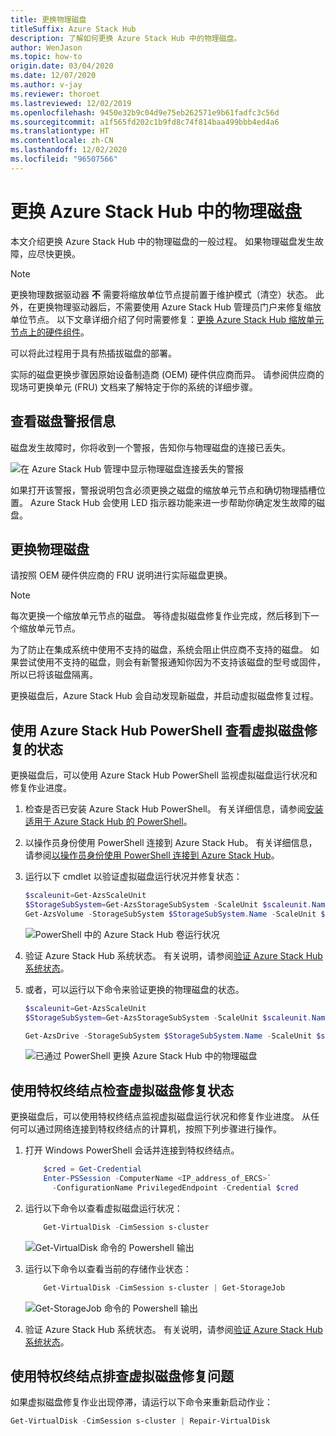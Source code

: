 ```yaml
---
title: 更换物理磁盘
titleSuffix: Azure Stack Hub
description: 了解如何更换 Azure Stack Hub 中的物理磁盘。
author: WenJason
ms.topic: how-to
origin.date: 03/04/2020
ms.date: 12/07/2020
ms.author: v-jay
ms.reviewer: thoroet
ms.lastreviewed: 12/02/2019
ms.openlocfilehash: 9450e32b9c04d9e75eb262571e9b61fadfc3c56d
ms.sourcegitcommit: a1f565fd202c1b9fd8c74f814baa499bbb4ed4a6
ms.translationtype: HT
ms.contentlocale: zh-CN
ms.lasthandoff: 12/02/2020
ms.locfileid: "96507566"
---
```

# <a name="replace-a-physical-disk-in-azure-stack-hub"></a>更换 Azure Stack Hub 中的物理磁盘

本文介绍更换 Azure Stack Hub 中的物理磁盘的一般过程。 如果物理磁盘发生故障，应尽快更换。

> [!Note]  
> 更换物理数据驱动器 **不** 需要将缩放单位节点提前置于维护模式（清空）状态。 此外，在更换物理驱动器后，不需要使用 Azure Stack Hub 管理员门户来修复缩放单位节点。 以下文章详细介绍了何时需要修复：[更换 Azure Stack Hub 缩放单元节点上的硬件组件](azure-stack-replace-component.md)。

可以将此过程用于具有热插拔磁盘的部署。

实际的磁盘更换步骤因原始设备制造商 (OEM) 硬件供应商而异。 请参阅供应商的现场可更换单元 (FRU) 文档来了解特定于你的系统的详细步骤。

## <a name="review-disk-alert-information"></a>查看磁盘警报信息
磁盘发生故障时，你将收到一个警报，告知你与物理磁盘的连接已丢失。

![在 Azure Stack Hub 管理中显示物理磁盘连接丢失的警报](media/azure-stack-replace-disk/DiskAlert.png)

如果打开该警报，警报说明包含必须更换之磁盘的缩放单元节点和确切物理插槽位置。 Azure Stack Hub 会使用 LED 指示器功能来进一步帮助你确定发生故障的磁盘。

## <a name="replace-the-physical-disk"></a>更换物理磁盘

请按照 OEM 硬件供应商的 FRU 说明进行实际磁盘更换。

> [!note]
> 每次更换一个缩放单元节点的磁盘。 等待虚拟磁盘修复作业完成，然后移到下一个缩放单元节点。

为了防止在集成系统中使用不支持的磁盘，系统会阻止供应商不支持的磁盘。 如果尝试使用不支持的磁盘，则会有新警报通知你因为不支持该磁盘的型号或固件，所以已将该磁盘隔离。

更换磁盘后，Azure Stack Hub 会自动发现新磁盘，并启动虚拟磁盘修复过程。

## <a name="check-the-status-of-virtual-disk-repair-using-azure-stack-hub-powershell"></a>使用 Azure Stack Hub PowerShell 查看虚拟磁盘修复的状态

更换磁盘后，可以使用 Azure Stack Hub PowerShell 监视虚拟磁盘运行状况和修复作业进度。

1. 检查是否已安装 Azure Stack Hub PowerShell。 有关详细信息，请参阅[安装适用于 Azure Stack Hub 的 PowerShell](powershell-install-az-module.md)。
2. 以操作员身份使用 PowerShell 连接到 Azure Stack Hub。 有关详细信息，请参阅[以操作员身份使用 PowerShell 连接到 Azure Stack Hub](azure-stack-powershell-configure-admin.md)。
3. 运行以下 cmdlet 以验证虚拟磁盘运行状况并修复状态：

    ```powershell  
    $scaleunit=Get-AzsScaleUnit
    $StorageSubSystem=Get-AzsStorageSubSystem -ScaleUnit $scaleunit.Name
    Get-AzsVolume -StorageSubSystem $StorageSubSystem.Name -ScaleUnit $scaleunit.name | Select-Object VolumeLabel, OperationalStatus, RepairStatus
    ```

    ![PowerShell 中的 Azure Stack Hub 卷运行状况](media/azure-stack-replace-disk/get-azure-stack-volumes-health.png)

4. 验证 Azure Stack Hub 系统状态。 有关说明，请参阅[验证 Azure Stack Hub 系统状态](azure-stack-diagnostic-test.md)。
5. 或者，可以运行以下命令来验证更换的物理磁盘的状态。

    ```powershell  
    $scaleunit=Get-AzsScaleUnit
    $StorageSubSystem=Get-AzsStorageSubSystem -ScaleUnit $scaleunit.Name

    Get-AzsDrive -StorageSubSystem $StorageSubSystem.Name -ScaleUnit $scaleunit.name | Sort-Object StorageNode,MediaType,PhysicalLocation | Format-Table Storagenode, Healthstatus, PhysicalLocation, Model, MediaType,  CapacityGB, CanPool, CannotPoolReason
    ```

    ![已通过 PowerShell 更换 Azure Stack Hub 中的物理磁盘](media/azure-stack-replace-disk/check-replaced-physical-disks-azure-stack.png)

## <a name="check-the-status-of-virtual-disk-repair-using-the-privileged-endpoint"></a>使用特权终结点检查虚拟磁盘修复状态

更换磁盘后，可以使用特权终结点监视虚拟磁盘运行状况和修复作业进度。 从任何可以通过网络连接到特权终结点的计算机，按照下列步骤进行操作。

1. 打开 Windows PowerShell 会话并连接到特权终结点。

    ```powershell
        $cred = Get-Credential
        Enter-PSSession -ComputerName <IP_address_of_ERCS>`
          -ConfigurationName PrivilegedEndpoint -Credential $cred
    ```
  
2. 运行以下命令以查看虚拟磁盘运行状况：

    ```powershell
        Get-VirtualDisk -CimSession s-cluster
    ```

   ![Get-VirtualDisk 命令的 Powershell 输出](media/azure-stack-replace-disk/GetVirtualDiskOutput.png)

3. 运行以下命令以查看当前的存储作业状态：

    ```powershell
        Get-VirtualDisk -CimSession s-cluster | Get-StorageJob
    ```

    ![Get-StorageJob 命令的 Powershell 输出](media/azure-stack-replace-disk/GetStorageJobOutput.png)

4. 验证 Azure Stack Hub 系统状态。 有关说明，请参阅[验证 Azure Stack Hub 系统状态](azure-stack-diagnostic-test.md)。

## <a name="troubleshoot-virtual-disk-repair-using-the-privileged-endpoint"></a>使用特权终结点排查虚拟磁盘修复问题

如果虚拟磁盘修复作业出现停滞，请运行以下命令来重新启动作业：

```powershell
Get-VirtualDisk -CimSession s-cluster | Repair-VirtualDisk
```
